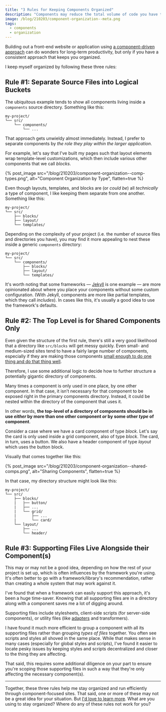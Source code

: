 ```yaml
---
title: "3 Rules for Keeping Components Organized"
description: "Components may reduce the total volume of code you have to write, but keeping them organized can be a nightmare. Here are three simple rules to keep you organized, consistent, and productive."
image: /blog/210203/component-organization--meta.png
tags:
  - components
  - organization
---
```


Building out a front-end website or application using [a component-driven approach](/blog/wtf-is-component-driven-development) can do wonders for long-term productivity, but only if you have a consistent approach that keeps you organized.

I keep myself organized by following these three rules:

## Rule #1: Separate Source Files into Logical Buckets

The ubiquitous example tends to show all components living inside a `components` source directory. Something like this:

```
my-project/
└── src/
    └── components/
        └── ...
```

That approach gets unwieldy almost immediately. Instead, I prefer to separate components by _the role they play within the larger application_.

For example, let's say that I've built my pages such that layout elements wrap template-level customizations, which then include various other components that we call _blocks_.

{% post_image
    src="/blog/210203/component-organization--comp-types.png",
    alt="Component Organization by Type",
    flatten=true %}

Even though layouts, templates, and blocks are (or _could be_) all _technically_ a type of component, I like keeping them separate from one another. Something like this:

```
my-project/
└── src/
    ├── blocks/
    ├── layout/
    └── templates/
```

Depending on the complexity of your project (i.e. the number of source files and directories you have), you may find it more appealing to nest these inside a generic `components` directory:

```
my-project/
└── src/
    └── components/
        ├── blocks/
        ├── layout/
        └── templates/
```

It's worth noting that some frameworks — [Jekyll](https://jekyllrb.com/) is one example — are more opinionated about where you place your components without some custom configuration. (With Jekyll, components are more like partial templates, which they call _includes_). In cases like this, it's usually a good idea to use the framework's defaults.

## Rule #2: The Top Level is for Shared Components Only

Even given the structure of the first rule, there's still a very good likelihood that a directory like `src/blocks` will get messy quickly. Even small- and medium-sized sites tend to have a fairly large number of components, especially if they are making those components [small enough to do one thing and do that thing well](/blog/wtf-is-single-responsibility-principle).

Therefore, I use some additional logic to decide how to further structure a potentially gigantic directory of components.

Many times a component is only used in one place, by one other component. In that case, it isn’t necessary for that component to be exposed right in the primary components directory. Instead, it could be nested within the directory of the component that uses it.

In other words, **the top-level of a directory of components should be in use _either_ by more than one other component _or_ by some other _type_ of component**.

Consider a case where we have a card component of type _block_. Let's say the card is only used inside a grid component, also of type _block_. The card, in turn, uses a button. We also have a header component of type _layout_ which uses the button block.

Visually that comes together like this:

{% post_image
    src="/blog/210203/component-organization--shared-comps.png",
    alt="Sharing Components",
    flatten=true %}

In that case, my directory structure might look like this:

```
my-project/
└── src/
    ├── blocks/
    |   ├── button/
    |   ├── ...
    |   └── grid/
    |       ├── ...
    |       └── card/
    └── layout/
        ├── ...
        └── header/
```

## Rule #3: Supporting Files Live Alongside their Component(s)

This may or may not be a good idea, depending on how the rest of your project is set up, which is often influences by the framework you're using. It's often better to go with a framework/library's recommendation, rather than creating a whole system that may work against it.

I've found that when a framework can easily support this approach, it's been a huge time-saver. Knowing that all supporting files are in a directory along with a component saves me a lot of digging around.

Supporting files include stylesheets, client-side scripts (for server-side components), or utility files (like [adapters](/blog/simplify-components-by-separating-logic-from-presentation-using-adapters) and transformers).

I have found it much more efficient to group a component with all its supporting files rather than grouping _types of files_ together. You often see scripts and styles all shoved in the same place. While that makes sense in many cases (especially for global styles and scripts), I've found it easier to locate pesky issues by keeping styles and scripts decentralized and closer to the thing they are affecting.

That said, this requires some additional diligence on your part to ensure you're scoping those supporting files in such a way that they're only affecting the necessary component(s).

---

Together, these three rules help me stay organized and run efficiently through component-focused sites. That said, one or more of these may not be a great idea for your situation. But [I'd love to learn more](https://twitter.com/seancdavis29). What are you using to stay organized? Where do any of these rules not work for you?
